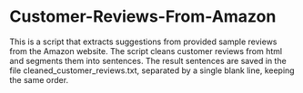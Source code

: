 # Customer-Reviews-From-Amazon
This is a script that extracts suggestions from provided sample reviews from the Amazon website. The script cleans customer reviews from html and segments them into sentences. The result sentences are saved in the file cleaned_customer_reviews.txt,
separated by a single blank line, keeping the same order.
